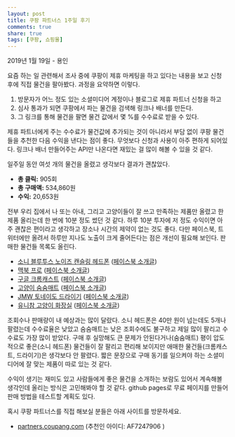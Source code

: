 ```yaml
---
layout: post
title: 쿠팡 파트너스 1주일 후기  
comments: true
share: true
tags: [쿠팡, 쇼핑몰]
---
```

<p class="meta">2019년 1월 19일 - 용인</p>

요즘 하는 일 관련해서 조사 중에 쿠팡이 제휴 마케팅을 하고 있다는 내용을 보고 신청 후에 직접 물건을 팔아봤다.  과정을 요약하면 이렇다. 

1. 방문자가 어느 정도 있는 소셜미디어 계정이나 블로그로 제휴 파트너 신청을 하고 
2. 심사 통과가 되면 쿠팡에서 파는 물건을 검색해 링크나 배너를 만든다. 
3. 그 링크를 통해 물건을 팔면 물건 값에서 몇 %를 수수료로 받을 수 있다. 

제휴 파트너에게 주는 수수료가 물건값에 추가되는 것이 아니라서 부담 없이 쿠팡 물건들을 추천한 다음 수익을 낸다는 점이 좋다. 무엇보다 신청과 사용이 아주 편하게 되어있다. 링크나 배너 만들어주는 API만 나온다면 재밌는 걸 많이 해볼 수 있을 것 같다. 

일주일 동안 여섯 개의 물건을 올렸고 생각보다 결과가 괜찮았다. 
- **총 클릭:** 905회
- **총 구매액:** 534,860원 
- **수익:** 20,653원

전부 우리 집에서 나 또는 아내, 그리고 고양이들이 잘 쓰고 만족하는 제품만 올렸고 한 제품 올리는데 한 번에 10분 정도 썼던 것 같다. 하루 10분 투자에 저 정도 수익이면 아주 괜찮은 편이라고 생각하고 장소나 시간의 제약이 없는 것도 좋다. 다만 페이스북, 트위터에만 올려서 하루만 지나도 노출이 크게 줄어든다는 점은 개선이 필요해 보인다. 판매한 물건들 목록도 올린다. 

- [소니 블루투스 노이즈 캔슬링 헤드폰](https://coupa.ng/bgpmRD) ([페이스북 소개글](https://www.facebook.com/sungchi/posts/10218225636096114 ))
- [맥북 프로](https://coupa.ng/bgqT86) ([페이스북 소개글](https://www.facebook.com/sungchi/posts/10218259516143094))
- [구글 크롬캐스트](https://coupa.ng/bgqxsY) ([페이스북 소개글](https://www.facebook.com/photo.php?fbid=10218252266721863&set=a.1447541872317&type=3))
- [고양이 숨숨매트](https://coupa.ng/bgpBxj) ([페이스북 소개글](https://www.facebook.com/sungchi/posts/10218244532168504))
- [JMW 토네이도 드라이기](https://coupa.ng/bgrenp) ([페이스북 소개글](https://www.facebook.com/sungchi/posts/10218276449126408))
- [유니참 고양이 화장실](https://coupa.ng/bgq157)  ([페이스북 소개글](https://www.facebook.com/sungchi/videos/10218267019730679/))

조회수나 판매량이 내 예상과는 많이 달랐다. 소니 헤드폰은 40만 원이 넘는데도 5개나 팔렸는데 수수료율은 낮았고 숨숨매트는 낮은 조회수에도 불구하고 제일 많이 팔리고 수수료도 가장 많이 받았다. 구매 후 실망해도 큰 문제가 안된다거나(숨숨매트) 평이 압도적으로 좋은(소니 헤드폰) 물건들이 잘 팔리고 편리해 보이지만 애매한 물건들(크롬캐스트, 드라이기)은 생각보다 안 팔렸다. 짧은 문장으로 구매 동기를 일으켜야 하는 소셜미디어에 잘 맞는 제품이 따로 있는 것 같다. 

수익이 생기는 재미도 있고 사람들에게 좋은 물건을 소개하는 보람도 있어서 계속해볼 생각인데 올리는 방식은 고민해봐야 할 것 같다. github pages로 무료 페이지를 만들어 판매 방법을 테스트할 계획도 있다. 

혹시 쿠팡 파트너스를 직접 해보실 분들은 아래 사이트를 방문하세요. 
- [partners.coupang.com](https://partners.coupang.com) (추천인 아이디:  AF7247906 )
